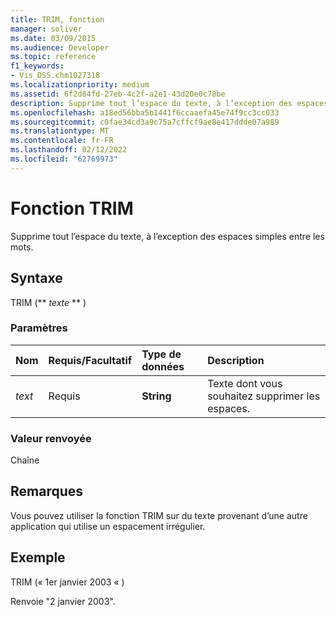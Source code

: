 ```yaml
---
title: TRIM, fonction
manager: soliver
ms.date: 03/09/2015
ms.audience: Developer
ms.topic: reference
f1_keywords:
- Vis_DSS.chm1027318
ms.localizationpriority: medium
ms.assetid: 6f2d84fd-27eb-4c2f-a2e1-43d20e0c78be
description: Supprime tout l’espace du texte, à l’exception des espaces simples entre les mots.
ms.openlocfilehash: a18ed56bba5b1441f6ccaaefa45e74f9cc3cc033
ms.sourcegitcommit: c0fae34cd3a9c75a7cffcf9ae8e417ddde07a989
ms.translationtype: MT
ms.contentlocale: fr-FR
ms.lasthandoff: 02/12/2022
ms.locfileid: "62769973"
---
```

# <a name="trim-function"></a>Fonction TRIM

Supprime tout l’espace du texte, à l’exception des espaces simples entre les mots. 
  
## <a name="syntax"></a>Syntaxe

TRIM (** *texte* ** ) 
  
### <a name="parameters"></a>Paramètres

|**Nom**|**Requis/Facultatif**|**Type de données**|**Description**|
|:-----|:-----|:-----|:-----|
| _text_ <br/> |Requis  <br/> |**String** <br/> |Texte dont vous souhaitez supprimer les espaces. |
   
### <a name="return-value"></a>Valeur renvoyée

Chaîne
  
## <a name="remarks"></a>Remarques

Vous pouvez utiliser la fonction TRIM sur du texte provenant d’une autre application qui utilise un espacement irrégulier.
  
## <a name="example"></a>Exemple

TRIM (« 1er janvier 2003 « ) 
  
Renvoie "2 janvier 2003". 
  

